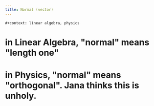 ```yaml
---
title: Normal (vector)
---
```


```{=org}
#+context: linear algebra, physics
```
# in Linear Algebra, \"normal\" means \"length one\"

# in Physics, \"normal\" means \"orthogonal\". Jana thinks this is unholy.
